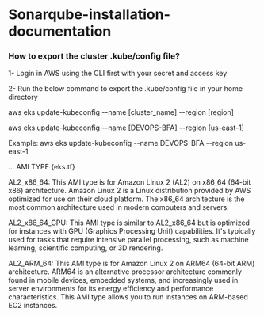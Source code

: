 # Sonarqube-installation-documentation
### How to export the cluster .kube/config file?

1- Login in AWS using the CLI first with your secret and access key

2- Run the below command to export the .kube/config file in your home directory

aws eks update-kubeconfig --name [cluster_name] --region [region]

aws eks update-kubeconfig --name [DEVOPS-BFA] --region [us-east-1]

Example: aws eks update-kubeconfig --name DEVOPS-BFA --region us-east-1


... AMI TYPE {eks.tf}

AL2_x86_64: This AMI type is for Amazon Linux 2 (AL2) on x86_64 (64-bit x86) architecture. Amazon Linux 2 is a Linux distribution provided by AWS optimized for use on their cloud platform. The x86_64 architecture is the most common architecture used in modern computers and servers.

AL2_x86_64_GPU: This AMI type is similar to AL2_x86_64 but is optimized for instances with GPU (Graphics Processing Unit) capabilities. It's typically used for tasks that require intensive parallel processing, such as machine learning, scientific computing, or 3D rendering.

AL2_ARM_64: This AMI type is for Amazon Linux 2 on ARM64 (64-bit ARM) architecture. ARM64 is an alternative processor architecture commonly found in mobile devices, embedded systems, and increasingly used in server environments for its energy efficiency and performance characteristics. This AMI type allows you to run instances on ARM-based EC2 instances.